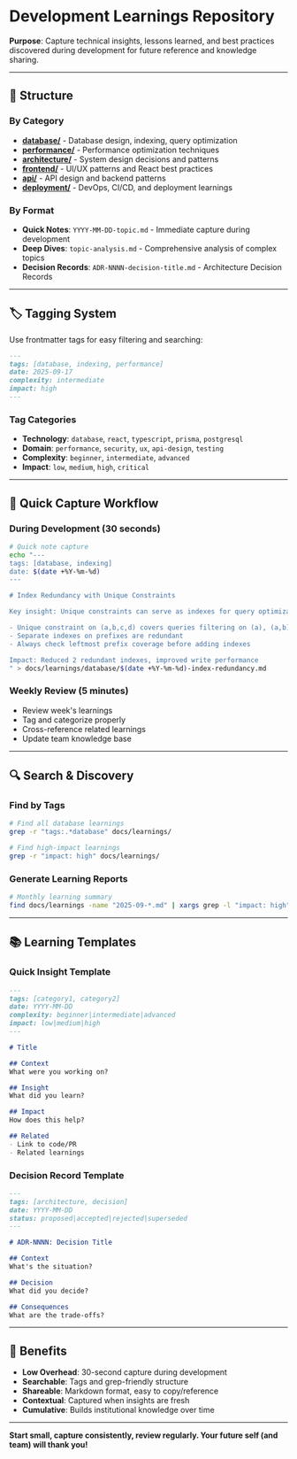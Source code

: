# Development Learnings Repository

**Purpose**: Capture technical insights, lessons learned, and best practices discovered during development for future reference and knowledge sharing.

---

## 📁 **Structure**

### **By Category**
- **[database/](./database/)** - Database design, indexing, query optimization
- **[performance/](./performance/)** - Performance optimization techniques
- **[architecture/](./architecture/)** - System design decisions and patterns
- **[frontend/](./frontend/)** - UI/UX patterns and React best practices
- **[api/](./api/)** - API design and backend patterns
- **[deployment/](./deployment/)** - DevOps, CI/CD, and deployment learnings

### **By Format**
- **Quick Notes**: `YYYY-MM-DD-topic.md` - Immediate capture during development
- **Deep Dives**: `topic-analysis.md` - Comprehensive analysis of complex topics
- **Decision Records**: `ADR-NNNN-decision-title.md` - Architecture Decision Records

---

## 🏷️ **Tagging System**

Use frontmatter tags for easy filtering and searching:

```markdown
---
tags: [database, indexing, performance]
date: 2025-09-17
complexity: intermediate
impact: high
---
```

### **Tag Categories**
- **Technology**: `database`, `react`, `typescript`, `prisma`, `postgresql`
- **Domain**: `performance`, `security`, `ux`, `api-design`, `testing`
- **Complexity**: `beginner`, `intermediate`, `advanced`
- **Impact**: `low`, `medium`, `high`, `critical`

---

## 🚀 **Quick Capture Workflow**

### **During Development** (30 seconds)
```bash
# Quick note capture
echo "---
tags: [database, indexing]
date: $(date +%Y-%m-%d)
---

# Index Redundancy with Unique Constraints

Key insight: Unique constraints can serve as indexes for query optimization.

- Unique constraint on (a,b,c,d) covers queries filtering on (a), (a,b), (a,b,c)
- Separate indexes on prefixes are redundant
- Always check leftmost prefix coverage before adding indexes

Impact: Reduced 2 redundant indexes, improved write performance
" > docs/learnings/database/$(date +%Y-%m-%d)-index-redundancy.md
```

### **Weekly Review** (5 minutes)
- Review week's learnings
- Tag and categorize properly
- Cross-reference related learnings
- Update team knowledge base

---

## 🔍 **Search & Discovery**

### **Find by Tags**
```bash
# Find all database learnings
grep -r "tags:.*database" docs/learnings/

# Find high-impact learnings
grep -r "impact: high" docs/learnings/
```

### **Generate Learning Reports**
```bash
# Monthly learning summary
find docs/learnings -name "2025-09-*.md" | xargs grep -l "impact: high"
```

---

## 📚 **Learning Templates**

### **Quick Insight Template**
```markdown
---
tags: [category1, category2]
date: YYYY-MM-DD
complexity: beginner|intermediate|advanced
impact: low|medium|high
---

# Title

## Context
What were you working on?

## Insight
What did you learn?

## Impact
How does this help?

## Related
- Link to code/PR
- Related learnings
```

### **Decision Record Template**
```markdown
---
tags: [architecture, decision]
date: YYYY-MM-DD
status: proposed|accepted|rejected|superseded
---

# ADR-NNNN: Decision Title

## Context
What's the situation?

## Decision
What did you decide?

## Consequences
What are the trade-offs?
```

---

## 🎯 **Benefits**

- **Low Overhead**: 30-second capture during development
- **Searchable**: Tags and grep-friendly structure
- **Shareable**: Markdown format, easy to copy/reference
- **Contextual**: Captured when insights are fresh
- **Cumulative**: Builds institutional knowledge over time

---

**Start small, capture consistently, review regularly. Your future self (and team) will thank you!**
